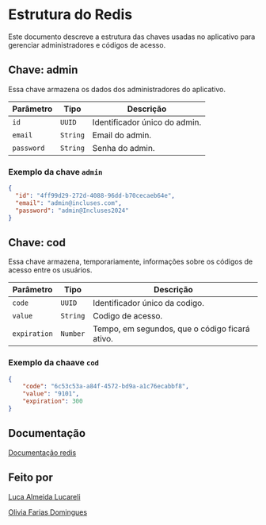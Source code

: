 # Estrutura do Redis

Este documento descreve a estrutura das chaves usadas no aplicativo para gerenciar administradores e códigos de acesso.

## Chave: **admin**

Essa chave armazena os dados dos administradores do aplicativo.

| Parâmetro      | Tipo                 | Descrição  |
|----------------|----------------------|---------------------------------------------------------------|
| `id`           | `UUID`             | Identificador único do admin. |
| `email`        | `String`            | Email do admin.|
| `password`      | `String`             | Senha do admin. |

### Exemplo da chave `admin`

```json
{
  "id": "4ff99d29-272d-4088-96dd-b70cecaeb64e",
  "email": "admin@incluses.com",
  "password": "admin@Incluses2024"
}
```

## Chave: **cod**

Essa chave armazena, temporariamente, informações sobre os códigos de acesso entre os usuários.

| Parâmetro              | Tipo                 | Descrição                                                        |
|------------------------|----------------------|------------------------------------------------------------------|
| `code`                 | `UUID`               | Identificador único da codigo.                                   |
| `value`                | `String`             | Codigo de acesso.                                                |
| `expiration`           | `Number`             | Tempo, em segundos, que o código ficará ativo.                   |

### Exemplo da chaave `cod`

```json
{
    "code": "6c53c53a-a84f-4572-bd9a-a1c76ecabbf8",
    "value": "9101",
    "expiration": 300
}
```

## Documentação

[Documentação redis](https://redis.io/docs/latest/)


## Feito por

[Luca Almeida Lucareli](https://github.com/LucaLucareli)

[Olivia Farias Domingues](https://github.com/oliviaworks)
